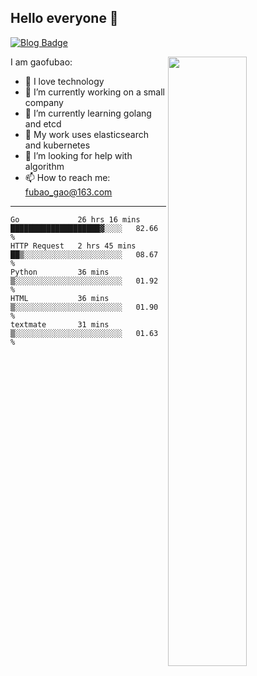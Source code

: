 ## Hello everyone 👋

[![Blog Badge](https://img.shields.io/badge/blog-60k+%20pageview-brightgreen)](https://www.jianshu.com/u/d777ec56a358)

<img align="right" width="50%" src="https://github-readme-stats.vercel.app/api?username=gaofubao&theme=onedark">

I am gaofubao:

- 🔭 I love technology
- 🌱 I’m currently working on a small company
- 👯 I’m currently learning golang and etcd
- 💬 My work uses elasticsearch and kubernetes
- 🤔 I’m looking for help with algorithm
- 📫 How to reach me: fubao_gao@163.com

---


<!--START_SECTION:waka-->
```text
Go             26 hrs 16 mins  ████████████████████▓░░░░   82.66 % 
HTTP Request   2 hrs 45 mins   ██▒░░░░░░░░░░░░░░░░░░░░░░   08.67 % 
Python         36 mins         ▒░░░░░░░░░░░░░░░░░░░░░░░░   01.92 % 
HTML           36 mins         ▒░░░░░░░░░░░░░░░░░░░░░░░░   01.90 % 
textmate       31 mins         ▒░░░░░░░░░░░░░░░░░░░░░░░░   01.63 % 
```
<!--END_SECTION:waka-->

